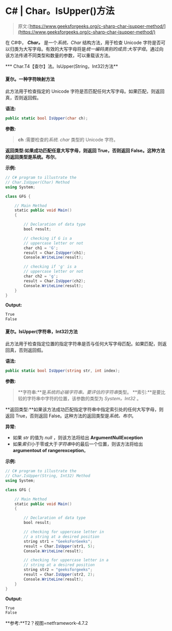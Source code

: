 # C# | Char。IsUpper()方法

> 原文:[https://www.geeksforgeeks.org/c-sharp-char-isupper-method/](https://www.geeksforgeeks.org/c-sharp-char-isupper-method/)

在 C#中， ***Char。*** 是一个*系统。Char* 结构方法，用于检查 Unicode 字符是否可以归类为大写字母。有效的大写字母将是*统一编码类别的成员:大写字母*。通过向该方法传递不同类型和数量的参数，可以重载该方法。

***   Char.T4【查尔】法。IsUpper(String，Int32)方法**

#### 夏尔。一种字符映射方法

此方法用于检查指定的 Unicode 字符是否匹配任何大写字母。如果匹配，则返回真，否则返回假。

**语法:**

```cs
public static bool IsUpper(char ch);
```

**参数:**

> **ch** :需要检查的*系统. char* 类型的 Unicode 字符。

**返回类型:**如果成功匹配任意大写字母，则返回 True，否则返回 False。这种方法的返回类型是**系统。布尔**。

**示例:**

```cs
// C# program to illustrate the
// Char.IsUpper(Char) Method
using System;

class GFG {

    // Main Method
    static public void Main()
    {

        // Declaration of data type
        bool result;

        // checking if G is a
        // uppercase letter or not
        char ch1 = 'G';
        result = Char.IsUpper(ch1);
        Console.WriteLine(result);

        // checking if 'g' is a
        // uppercase letter or not
        char ch2 = 'g';
        result = Char.IsUpper(ch2);
        Console.WriteLine(result);
    }
}
```

**Output:**

```cs
True
False

```

#### 夏尔。IsUpper(字符串，Int32)方法

此方法用于检查指定位置的指定字符串是否与任何大写字母匹配。如果匹配，则返回真，否则返回假。

**语法:**

```cs
public static bool IsUpper(string str, int index);
```

**参数:**

> **字符串:**是*系统的必输字符串。要评估的字符串*类型。
> **索引:**是要比较的字符串中字符的位置，该参数的类型为 *System。Int32* 。

**返回类型:**如果该方法成功匹配指定字符串中指定索引处的任何大写字母，则返回 True，否则返回 False。这种方法的返回类型是*系统。布尔*。

**异常:**

*   如果 *str* 的值为 *null* ，则该方法将给出 **ArgumentNullException**
*   如果*索引*小于零或大于*字符串*中的最后一个位置，则该方法将给出**argumentout of rangerexception**。

**示例:**

```cs
// C# program to illustrate the
// Char.IsUpper(String, Int32) Method
using System;

class GFG {

    // Main Method
    static public void Main()
    {

        // Declaration of data type
        bool result;

        // checking for uppercase letter in
        // a string at a desired position
        string str1 = "GeeksForGeeks";
        result = Char.IsUpper(str1, 5);
        Console.WriteLine(result);

        // checking for uppercase letter in a
        // string at a desired position
        string str2 = "geeksforgeeks";
        result = Char.IsUpper(str2, 2);
        Console.WriteLine(result);
    }
}
```

**Output:**

```cs
True
False

```

**参考:**T2？视图=netframework-4.7.2
